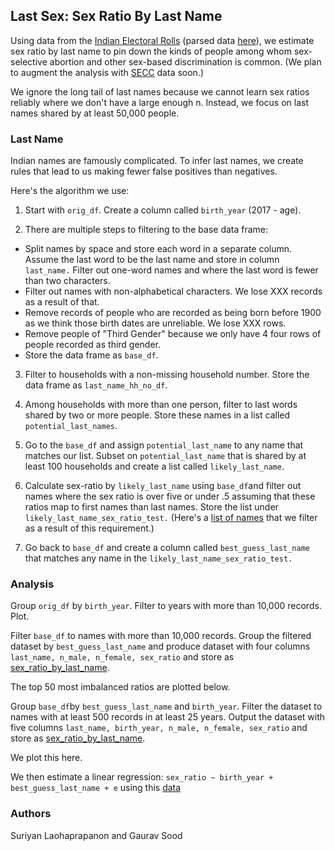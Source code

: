 ## Last Sex: Sex Ratio By Last Name

Using data from the [Indian Electoral Rolls](https://github.com/in-rolls/electoral_rolls) (parsed data [here](https://dataverse.harvard.edu/dataset.xhtml?persistentId=doi:10.7910/DVN/MUEGDT)), we estimate sex ratio by last name to pin down the kinds of people among whom sex-selective abortion and other sex-based discrimination is common. (We plan to augment the analysis with [SECC](https://github.com/in-rolls/secc) data soon.)

We ignore the long tail of last names because we cannot learn sex ratios reliably where we don't have a large enough n. Instead, we focus on last names shared by at least 50,000 people.

### Last Name

Indian names are famously complicated. To infer last names, we create rules that lead to us making fewer false positives than negatives.

Here's the algorithm we use:
1. Start with `orig_df`. Create a column called `birth_year` (2017 - age).

2. There are multiple steps to filtering to the base data frame:
* Split names by space and store each word in a separate column. Assume the last word to be the last name and store in column `last_name.` Filter out one-word names and where the last word is fewer than two characters.
* Filter out names with non-alphabetical characters. We lose XXX records as a result of that.
* Remove records of people who are recorded as being born before 1900 as we think those birth dates are unreliable. We lose XXX rows.
* Remove people of "Third Gender" because we only have 4 four rows of people recorded as third gender.
* Store the data frame as `base_df`.

3. Filter to households with a non-missing household number. Store the data frame as `last_name_hh_no_df`.

4. Among households with more than one person, filter to last words shared by two or more people. Store these names in a list called `potential_last_names`.

5. Go to the `base_df` and assign `potential_last_name` to any name that matches our list. Subset on `potential_last_name` that is shared by at least 100 households and create a list called `likely_last_name`.

6. Calculate sex-ratio by `likely_last_name` using `base_df`and filter out names where the sex ratio is over five or under .5 assuming that these ratios map to first names than last names. Store the list under `likely_last_name_sex_ratio_test.` (Here's a [list of names](data/potential_last_names_with_unlikely_sex_ratios.csv) that we filter as a result of this requirement.)

7. Go back to `base_df` and create a column called `best_guess_last_name` that matches any name in the `likely_last_name_sex_ratio_test.`

### Analysis

Group `orig_df` by `birth_year`. Filter to years with more than 10,000 records. Plot.

Filter `base_df` to names with more than 10,000 records. Group the filtered dataset by `best_guess_last_name` and produce dataset with four columns `last_name, n_male, n_female, sex_ratio` and store as [sex_ratio_by_last_name](data/sex_ratio_by_last_name.csv).

The top 50 most imbalanced ratios are plotted below.

Group `base_df`by `best_guess_last_name` and `birth_year`. Filter the dataset to names with at least 500 records in at least 25 years. Output the dataset with five columns `last_name, birth_year, n_male, n_female, sex_ratio` and store as [sex_ratio_by_last_name](data/sex_ratio_by_last_name.csv).

We plot this here.

We then estimate a linear regression: `sex_ratio ~ birth_year + best_guess_last_name + e` using this [data](data/sex_ratio_by_last_name.csv)

### Authors

Suriyan Laohaprapanon and Gaurav Sood
